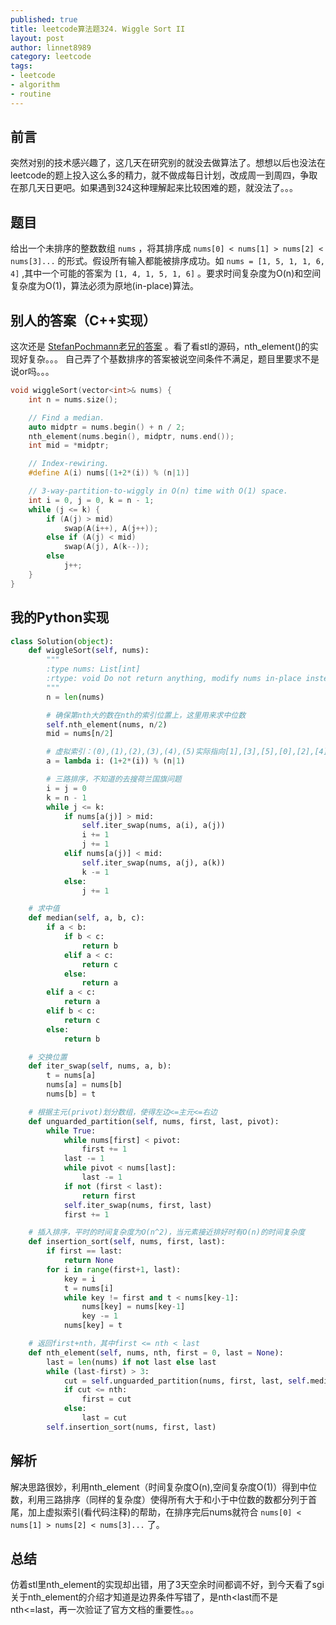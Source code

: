 ```yaml
---
published: true
title: leetcode算法题324. Wiggle Sort II
layout: post
author: linnet8989
category: leetcode
tags:
- leetcode
- algorithm
- routine
---
```


## 前言
突然对别的技术感兴趣了，这几天在研究别的就没去做算法了。想想以后也没法在leetcode的题上投入这么多的精力，就不做成每日计划，改成周一到周四，争取在那几天日更吧。如果遇到324这种理解起来比较困难的题，就没法了。。。

## 题目
给出一个未排序的整数数组 `nums` ，将其排序成 `nums[0] < nums[1] > nums[2] < nums[3]...` 的形式。假设所有输入都能被排序成功。如 `nums = [1, 5, 1, 1, 6, 4]` ,其中一个可能的答案为 `[1, 4, 1, 5, 1, 6]` 。要求时间复杂度为O(n)和空间复杂度为O(1)，算法必须为原地(in-place)算法。

## 别人的答案（C++实现）
这次还是 [StefanPochmann老兄的答案](https://leetcode.com/discuss/77133/o-n-o-1-after-median-virtual-indexing) 。看了看stl的源码，nth_element()的实现好复杂。。。
自己弄了个基数排序的答案被说空间条件不满足，题目里要求不是说or吗。。。

```c++
void wiggleSort(vector<int>& nums) {
    int n = nums.size();

    // Find a median.
    auto midptr = nums.begin() + n / 2;
    nth_element(nums.begin(), midptr, nums.end());
    int mid = *midptr;

    // Index-rewiring.
    #define A(i) nums[(1+2*(i)) % (n|1)]

    // 3-way-partition-to-wiggly in O(n) time with O(1) space.
    int i = 0, j = 0, k = n - 1;
    while (j <= k) {
        if (A(j) > mid)
            swap(A(i++), A(j++));
        else if (A(j) < mid)
            swap(A(j), A(k--));
        else
            j++;
    }
}
```

## 我的Python实现

```python
class Solution(object):
    def wiggleSort(self, nums):
        """
        :type nums: List[int]
        :rtype: void Do not return anything, modify nums in-place instead.
        """
        n = len(nums)

        # 确保第nth大的数在nth的索引位置上，这里用来求中位数
        self.nth_element(nums, n/2)
        mid = nums[n/2]

        # 虚拟索引：(0),(1),(2),(3),(4),(5)实际指向[1],[3],[5],[0],[2],[4]
        a = lambda i: (1+2*(i)) % (n|1)

        # 三路排序，不知道的去搜荷兰国旗问题
        i = j = 0
        k = n - 1
        while j <= k:
            if nums[a(j)] > mid:
                self.iter_swap(nums, a(i), a(j))
                i += 1
                j += 1
            elif nums[a(j)] < mid:
                self.iter_swap(nums, a(j), a(k))
                k -= 1
            else:
                j += 1

    # 求中值
    def median(self, a, b, c):
        if a < b:
            if b < c:
                return b
            elif a < c:
                return c
            else:
                return a
        elif a < c:
            return a
        elif b < c:
            return c
        else:
            return b

    # 交换位置
    def iter_swap(self, nums, a, b):
        t = nums[a]
        nums[a] = nums[b]
        nums[b] = t

    # 根据主元(privot)划分数组，使得左边<=主元<=右边
    def unguarded_partition(self, nums, first, last, pivot):
        while True:
            while nums[first] < pivot:
                first += 1
            last -= 1
            while pivot < nums[last]:
                last -= 1
            if not (first < last):
                return first
            self.iter_swap(nums, first, last)
            first += 1

    # 插入排序，平时的时间复杂度为O(n^2)，当元素接近排好时有O(n)的时间复杂度
    def insertion_sort(self, nums, first, last):
        if first == last:
            return None
        for i in range(first+1, last):
            key = i
            t = nums[i]
            while key != first and t < nums[key-1]:
                nums[key] = nums[key-1]
                key -= 1
            nums[key] = t

    # 返回first+nth，其中first <= nth < last
    def nth_element(self, nums, nth, first = 0, last = None):
        last = len(nums) if not last else last
        while (last-first) > 3:
            cut = self.unguarded_partition(nums, first, last, self.median(nums[first], nums[first+(last-first)/2], nums[last-1]))
            if cut <= nth:
                first = cut
            else:
                last = cut
        self.insertion_sort(nums, first, last)
```

## 解析
解决思路很妙，利用nth_element（时间复杂度O(n),空间复杂度O(1)）得到中位数，利用三路排序（同样的复杂度）使得所有大于和小于中位数的数都分列于首尾，加上虚拟索引(看代码注释)的帮助，在排序完后nums就符合 `nums[0] < nums[1] > nums[2] < nums[3]...` 了。

<!-- more -->

## 总结
仿着stl里nth_element的实现却出错，用了3天空余时间都调不好，到今天看了sgi关于nth_element的介绍才知道是边界条件写错了，是nth<last而不是nth<=last，再一次验证了官方文档的重要性。。。
